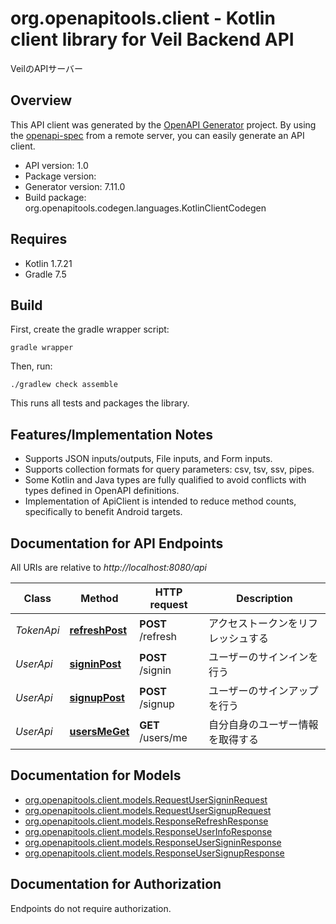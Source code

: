 # org.openapitools.client - Kotlin client library for Veil Backend API

VeilのAPIサーバー

## Overview
This API client was generated by the [OpenAPI Generator](https://openapi-generator.tech) project.  By using the [openapi-spec](https://github.com/OAI/OpenAPI-Specification) from a remote server, you can easily generate an API client.

- API version: 1.0
- Package version: 
- Generator version: 7.11.0
- Build package: org.openapitools.codegen.languages.KotlinClientCodegen

## Requires

* Kotlin 1.7.21
* Gradle 7.5

## Build

First, create the gradle wrapper script:

```
gradle wrapper
```

Then, run:

```
./gradlew check assemble
```

This runs all tests and packages the library.

## Features/Implementation Notes

* Supports JSON inputs/outputs, File inputs, and Form inputs.
* Supports collection formats for query parameters: csv, tsv, ssv, pipes.
* Some Kotlin and Java types are fully qualified to avoid conflicts with types defined in OpenAPI definitions.
* Implementation of ApiClient is intended to reduce method counts, specifically to benefit Android targets.

<a id="documentation-for-api-endpoints"></a>
## Documentation for API Endpoints

All URIs are relative to *http://localhost:8080/api*

| Class | Method | HTTP request | Description |
| ------------ | ------------- | ------------- | ------------- |
| *TokenApi* | [**refreshPost**](docs/TokenApi.md#refreshpost) | **POST** /refresh | アクセストークンをリフレッシュする |
| *UserApi* | [**signinPost**](docs/UserApi.md#signinpost) | **POST** /signin | ユーザーのサインインを行う |
| *UserApi* | [**signupPost**](docs/UserApi.md#signuppost) | **POST** /signup | ユーザーのサインアップを行う |
| *UserApi* | [**usersMeGet**](docs/UserApi.md#usersmeget) | **GET** /users/me | 自分自身のユーザー情報を取得する |


<a id="documentation-for-models"></a>
## Documentation for Models

 - [org.openapitools.client.models.RequestUserSigninRequest](docs/RequestUserSigninRequest.md)
 - [org.openapitools.client.models.RequestUserSignupRequest](docs/RequestUserSignupRequest.md)
 - [org.openapitools.client.models.ResponseRefreshResponse](docs/ResponseRefreshResponse.md)
 - [org.openapitools.client.models.ResponseUserInfoResponse](docs/ResponseUserInfoResponse.md)
 - [org.openapitools.client.models.ResponseUserSigninResponse](docs/ResponseUserSigninResponse.md)
 - [org.openapitools.client.models.ResponseUserSignupResponse](docs/ResponseUserSignupResponse.md)


<a id="documentation-for-authorization"></a>
## Documentation for Authorization

Endpoints do not require authorization.


